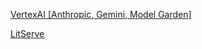 [VertexAI [Anthropic, Gemini, Model Garden]](https://docs.litellm.ai/docs/providers/vertex#llama-3-api)

[LitServe](https://github.com/Lightning-AI/litserve)
